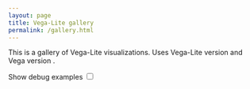 ```yaml
---
layout: page
title: Vega-Lite gallery
permalink: /gallery.html
---
```


This is a gallery of Vega-Lite visualizations. Uses Vega-Lite version <span id="vl-version"></span> and Vega version <span id="vg-version"></span>.

<div class="viz-list"></div>

<label>
  Show debug examples <input type="checkbox" id="show-debug"></input>
</label>

<script src="{{site.baseurl}}/site/static/gallery.js"></script>
<link rel="stylesheet" href="{{site.baseurl}}/site/static/gallery.css">
